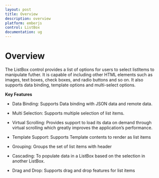 ```yaml
---
layout: post
title: Overview
description: overview
platform: emberjs
control: ListBox
documentation: ug
---
```


# Overview

The ListBox control provides a list of options for users to select listItems to manipulate futher. It is capable of including other HTML elements such as images, text boxes, check boxes, and radio buttons and so on. It also supports data binding, template options and multi-select options.

**Key Features**

* Data Binding: Supports Data binding with JSON data and remote data.

* Multi Selection: Supports multiple selection of list items.

* Virtual Scrolling: Provides support to load its data on demand through virtual scrolling which greatly improves the application’s performance.

* Template Support: Supports Template contents to render as list items

* Grouping: Groups the set of list items with header

* Cascading: To populate data in a ListBox based on the selection in another ListBox.

* Drag and Drop: Supports drag and drop features for list items
